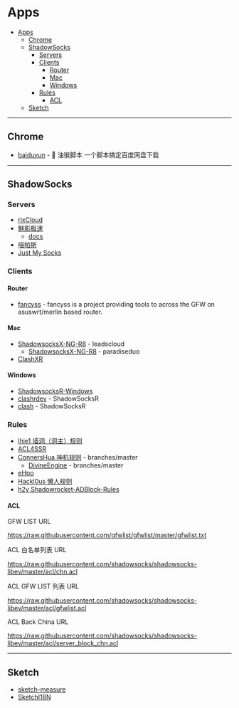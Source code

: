 # Apps

- [Apps](#apps)
  - [Chrome](#chrome)
  - [ShadowSocks](#shadowsocks)
    - [Servers](#servers)
    - [Clients](#clients)
      - [Router](#router)
      - [Mac](#mac)
      - [Windows](#windows)
    - [Rules](#rules)
      - [ACL](#acl)
  - [Sketch](#sketch)

---

## Chrome

- [baiduyun](https://github.com/syhyz1990/baiduyun) - 🖖 油猴脚本 一个脚本搞定百度网盘下载

---

## ShadowSocks

### Servers

- [rixCloud](https://rixcloud.com/)
- [魅影极速](https://maying.co/)
  - [docs](https://docs.maying.co/)
- [喵帕斯](https://www.xn--i2ru8q2qg.com/)
- [Just My Socks](https://justmysocks.net/)

### Clients

#### Router

- [fancyss](https://github.com/hq450/fancyss) - fancyss is a project providing tools to across the GFW on asuswrt/merlin based router.

#### Mac

- [ShadowsocksX-NG-R8](https://github.com/leadscloud/ShadowsocksX-NG-R) - leadscloud
  - [ShadowsocksX-NG-R8](https://github.com/paradiseduo/ShadowsocksX-NG-R8) - paradiseduo
- [ClashXR](https://github.com/WhoJave/clashX)

#### Windows

- [ShadowsocksR-Windows](https://github.com/HMBSbige/ShadowsocksR-Windows)
- [clashrdev](https://github.com/frainzy1477/clashrdev) - ShadowSocksR
- [clash](https://github.com/WhoJave/clash) - ShadowSocksR

### Rules

- [lhie1 墙洞（洞主）规则](https://github.com/lhie1/Rules)
- [ACL4SSR](https://github.com/ACL4SSR/ACL4SSR)
- [ConnersHua 神机规则](https://github.com/ConnersHua/Profiles/tree/master) - branches/master
  - [DivineEngine](https://github.com/DivineEngine/Profiles) - branches/master
- [eHpo](https://github.com/eHpo1/Rules)
- [Hackl0us 懒人规则](https://github.com/Hackl0us/SS-Rule-Snippet)
- [h2y Shadowrocket-ADBlock-Rules](https://github.com/h2y/Shadowrocket-ADBlock-Rules)

#### ACL

GFW LIST URL

https://raw.githubusercontent.com/gfwlist/gfwlist/master/gfwlist.txt

ACL 白名单列表 URL

https://raw.githubusercontent.com/shadowsocks/shadowsocks-libev/master/acl/chn.acl

ACL GFW LIST 列表 URL

https://raw.githubusercontent.com/shadowsocks/shadowsocks-libev/master/acl/gfwlist.acl

ACL Back China URL

https://raw.githubusercontent.com/shadowsocks/shadowsocks-libev/master/acl/server_block_chn.acl

---

## Sketch

- [sketch-measure](https://github.com/utom/sketch-measure)
- [SketchI18N](https://github.com/cute/SketchI18N)
